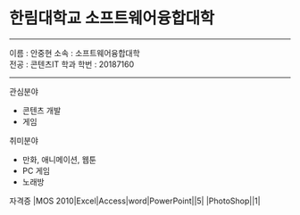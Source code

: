 # 한림대학교 소프트웨어융합대학
---

이름 : 안중현
소속 : 소프트웨어융합대학   
전공 : 콘텐츠IT 학과 
학번 : 20187160

---

관심분야
* 콘텐츠 개발
* 게임

취미분야   
* 만화, 애니메이션, 웹툰   
* PC 게임   
* 노래방

자격증
|MOS 2010|Excel|Access|word|PowerPoint||5|
|PhotoShop||1|
